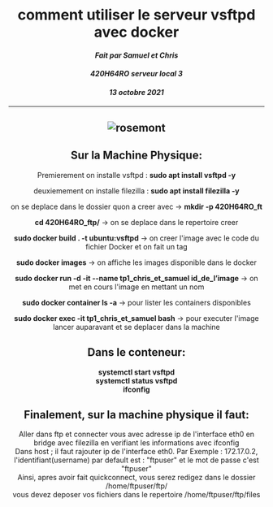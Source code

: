 <div align="center">
<h1> comment utiliser le serveur vsftpd avec docker </h1>

#### *Fait par Samuel et Chris*
#### *420H64RO serveur local 3*
#### *13 octobre 2021*
---
![rosemont](https://upload.wikimedia.org/wikipedia/fr/thumb/e/e2/Logo_college_rosemont_nouveau.png/179px-Logo_college_rosemont_nouveau.png)
 ---
 ## Sur la Machine Physique:
Premierement on installe vsftpd : __sudo apt install vsftpd -y__

deuxiemement on installe filezilla : __sudo apt install filezilla -y__  

on se deplace dans le dossier quon a creer avec ->  __mkdir -p 420H64RO_ft__

 **cd 420H64RO_ftp/** -> on se deplace dans le repertoire creer

**sudo docker build . -t ubuntu:vsftpd**  -> on creer l'image avec le code du fichier Docker et on fait un tag

**sudo docker images** -> on affiche les images disponible dans le docker  

**sudo docker run -d -it --name tp1_chris_et_samuel id_de_l’image** -> on met en cours l'image en mettant un nom

**sudo docker container ls -a** -> pour lister les containers disponibles

**sudo docker exec -it tp1_chris_et_samuel bash** -> pour executer l'image lancer auparavant et se deplacer dans la machine

## Dans le conteneur:
 
**systemctl start vsftpd**  
**systemctl status vsftpd**  
**ifconfig**  

## Finalement, sur la machine physique il faut:
Aller dans ftp et connecter vous avec adresse ip de l'interface eth0 en bridge avec filezilla en verifiant les informations avec ifconfig  
Dans host ; il faut rajouter ip de l'interface eth0. Par Exemple : 172.17.0.2,  
l'identifiant(username) par default est : "ftpuser" et le mot de passe c'est "ftpuser"  
Ainsi, apres avoir fait quickconnect, vous serez redigez dans le dossier /home/ftpuser/ftp/  
vous devez deposer vos fichiers dans le repertoire /home/ftpuser/ftp/files  

</div>
